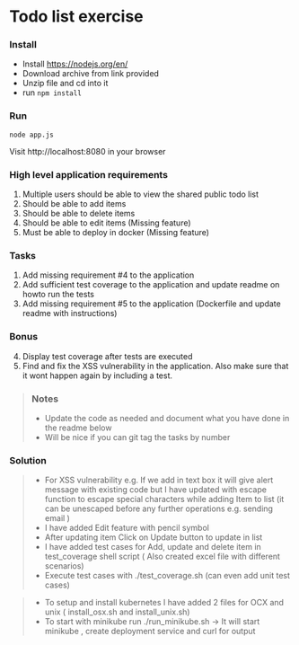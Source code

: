 # Todo list exercise

### Install

- Install https://nodejs.org/en/
- Download archive from link provided
- Unzip file and cd into it
- run `npm install`

### Run
`node app.js`

Visit http://localhost:8080 in your browser

### High level application requirements
1. Multiple users should be able to view the shared public todo list
2. Should be able to add items
3. Should be able to delete items
4. Should be able to edit items (Missing feature)
5. Must be able to deploy in docker (Missing feature)

### Tasks
1. Add missing requirement #4 to the application
2. Add sufficient test coverage to the application and update readme on howto run the tests
3. Add missing requirement #5 to the application (Dockerfile and update readme with instructions)

### Bonus
4. Display test coverage after tests are executed
5. Find and fix the XSS vulnerability in the application. Also make sure that it wont happen again by including a test.

> ### Notes
> - Update the code as needed and document what you have done in the readme below
> - Will be nice if you can git tag the tasks by number

### Solution
> - For XSS vulnerability e.g. If we add <script>alert('hacked');</script> in text box it will give alert message with existing code but I have updated with escape function to escape special characters while adding Item to list (it can be unescaped before any further operations e.g. sending email  ) 
> - I have added Edit feature with pencil symbol
> - After updating item Click on Update button to update in list
> - I have added test cases for Add, update and delete item in test_coverage shell script ( Also created excel file with different scenarios)
> - Execute test cases with  ./test_coverage.sh (can even add unit test cases)

> - To setup and install kubernetes I have added 2 files for OCX and unix ( install_osx.sh and install_unix.sh)
> - To start with minikube run ./run_minikube.sh -> It will start minikube , create deployment service and curl for output
